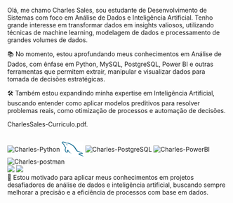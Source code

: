 Olá, me chamo Charles Sales, sou estudante de Desenvolvimento de Sistemas com foco em Análise de Dados e Inteligência Artificial. Tenho grande interesse em transformar dados em insights valiosos, utilizando técnicas de machine learning, modelagem de dados e processamento de grandes volumes de dados.

📚 No momento, estou aprofundando meus conhecimentos em Análise de Dados, com ênfase em Python, MySQL, PostgreSQL, Power BI e outras ferramentas que permitem extrair, manipular e visualizar dados para tomada de decisões estratégicas.

🛠 Também estou expandindo minha expertise em Inteligência Artificial, buscando entender como aplicar modelos preditivos para resolver problemas reais, como otimização de processos e automação de decisões.

CharlesSales-Curriculo.pdf.
<div style="display: flex; flex-direction: column; gap: 10px; flex-wrap: wrap; align-items: center;">


</div> <div style="display: inline_block"><br> <img align="center" alt="Charles-Python" height="35" width="50" src="https://cdn.jsdelivr.net/gh/devicons/devicon@latest/icons/python/python-original.svg" /> <img align="center" alt="Charles-MySQL" height="35" width="50" src="https://raw.githubusercontent.com/devicons/devicon/master/icons/mysql/mysql-original.svg" /> <img align="center" alt="Charles-PostgreSQL" height="35" width="40" src="https://cdn.jsdelivr.net/gh/devicons/devicon@latest/icons/postgresql/postgresql-original-wordmark.svg" /> <img align="center" alt="Charles-PowerBI" height="35" width="40" src="https://upload.wikimedia.org/wikipedia/commons/a/a7/Power_BI_Logo_2022.svg(https://www.google.com/imgres?q=power%20bi&imgurl=https%3A%2F%2Fmedia.datacamp.com%2Flegacy%2Fv1714478776%2Fre388xshtgihucfiiavf.png&imgrefurl=https%3A%2F%2Fwww.datacamp.com%2Fpt%2Fblog%2Fall-about-power-bi&docid=x73VmZpMcyn6QM&tbnid=fXdNPnJ4AehC2M&vet=12ahUKEwiWieKz5t-LAxXQvJUCHQv8OnEQM3oECGQQAA..i&w=813&h=801&hcb=2&ved=2ahUKEwiWieKz5t-LAxXQvJUCHQv8OnEQM3oECGQQAA)" /> <img align="center" alt="Charles-postman" height="35" width="40" src="https://cdn.jsdelivr.net/gh/devicons/devicon@latest/icons/postman/postman-original-wordmark.svg" />
<div> <a href="https://www.linkedin.com/in/charles-v-sales/" target="_blank"><img src="https://img.shields.io/badge/-LinkedIn-%230077B5?style=for-the-badge&logo=linkedin&logoColor=white" target="_blank"></a> <a href="mailto:charlessales.vb@gmail.com"><img src="https://img.shields.io/badge/-Gmail-%23333?style=for-the-badge&logo=gmail&logoColor=white" target="_blank"></a> </div>
🚀 Estou motivado para aplicar meus conhecimentos em projetos desafiadores de análise de dados e inteligência artificial, buscando sempre melhorar a precisão e a eficiência de processos com base em dados.
